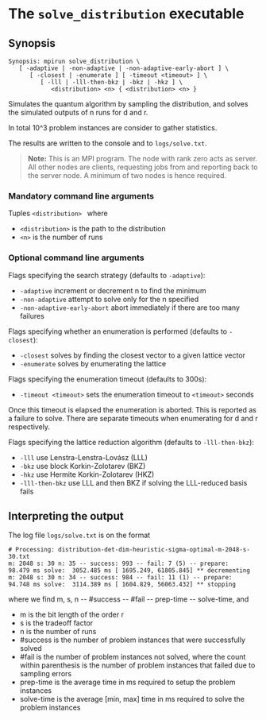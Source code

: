 # The <code>solve_distribution</code> executable

## Synopsis
```console
Synopsis: mpirun solve_distribution \
   [ -adaptive | -non-adaptive | -non-adaptive-early-abort ] \
      [ -closest | -enumerate ] [ -timeout <timeout> ] \
         [ -lll | -lll-then-bkz | -bkz | -hkz ] \
            <distribution> <n> { <distribution> <n> }
```

Simulates the quantum algorithm by sampling the distribution, and solves the simulated outputs of n runs for d and r.

In total 10^3 problem instances are consider to gather statistics.

The results are written to the console and to <code>logs/solve.txt</code>.

> <b>Note:</b> This is an MPI program. The node with rank zero acts as server. All other nodes are clients, requesting jobs from and reporting back to the server node. A minimum of two nodes is hence required.

### Mandatory command line arguments
Tuples <code>\<distribution\> <n></code> where
- <code>\<distribution\></code> is the path to the distribution
- <code>\<n\></code> is the number of runs

### Optional command line arguments
Flags specifying the search strategy (defaults to <code>-adaptive</code>):
- <code>-adaptive</code> increment or decrement n to find the minimum
- <code>-non-adaptive</code> attempt to solve only for the n specified
- <code>-non-adaptive-early-abort</code> abort immediately if there are too many failures

Flags specifying whether an enumeration is performed (defaults to <code>-closest</code>):
- <code>-closest</code> solves by finding the closest vector to a given lattice vector
- <code>-enumerate</code> solves by enumerating the lattice

Flags specifying the enumeration timeout (defaults to 300s):
- <code>-timeout \<timeout\></code> sets the enumeration timeout to <code>\<timeout\></code> seconds

Once this timeout is elapsed the enumeration is aborted. This is reported as a failure to solve.
There are separate timeouts when enumerating for d and r respectively.

Flags specifying the lattice reduction algorithm (defaults to <code>-lll-then-bkz</code>):
- <code>-lll</code> use Lenstra-Lenstra-Lovász (LLL)
- <code>-bkz</code> use block Korkin-Zolotarev (BKZ)
- <code>-hkz</code> use Hermite Korkin-Zolotarev (HKZ)
- <code>-lll-then-bkz</code> use LLL and then BKZ if solving the LLL-reduced basis fails

## Interpreting the output
The log file <code>logs/solve.txt</code> is on the format
```
# Processing: distribution-det-dim-heuristic-sigma-optimal-m-2048-s-30.txt
m: 2048 s: 30 n: 35 -- success: 993 -- fail: 7 (5) -- prepare:    98.479 ms solve:  3052.485 ms [ 1695.249, 61805.845] ** decrementing
m: 2048 s: 30 n: 34 -- success: 984 -- fail: 11 (1) -- prepare:    94.748 ms solve:  3114.389 ms [ 1604.829, 56063.432] ** stopping
```
where we find m, s, n -- #success -- #fail -- prep-time -- solve-time, and
- m is the bit length of the order r
- s is the tradeoff factor
- n is the number of runs
- #success is the number of problem instances that were successfully solved
- #fail is the number of problem instances not solved, where the count within parenthesis is the number of problem instances that failed due to sampling errors
- prep-time is the average time in ms required to setup the problem instances
- solve-time is the average [min, max] time in ms required to solve the problem instances
